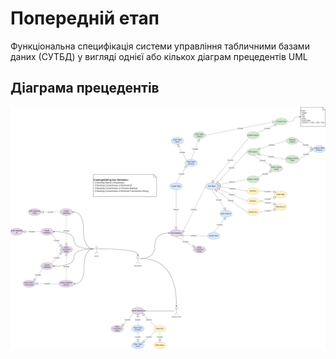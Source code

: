 # Попередній етап

Функціональна специфікація системи управління табличними базами даних (СУТБД) у вигляді однієї або кількох діаграм прецедентів UML

## Діаграма прецедентів

![Діаграма прецедентів](https://github.com/PoixoN/essential-db/blob/main/img/step_0/use-case-diagram.png)
